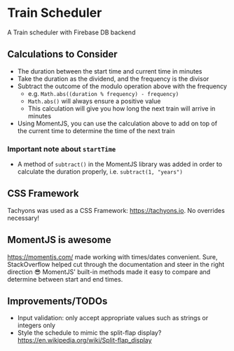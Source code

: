 # Train Scheduler
A Train scheduler with Firebase DB backend

## Calculations to Consider
- The duration between the start time and current time in minutes
- Take the duration as the dividend, and the frequency is the divisor
- Subtract the outcome of the modulo operation above with the frequency
  - e.g. `Math.abs((duration % frequency) - frequency)`
  - `Math.abs()` will always ensure a positive value
  - This calculation will give you how long the next train will arrive in minutes
- Using MomentJS, you can use the calculation above to add on top of the current time to determine the time of the next train
### Important note about `startTime`
- A method of `subtract()` in the MomentJS library was added in order to calculate the duration properly, i.e. `subtract(1, "years")`

## CSS Framework
Tachyons was used as a CSS Framework: https://tachyons.io. No overrides necessary!

## MomentJS is awesome
https://momentjs.com/ made working with times/dates convenient. Sure, StackOverflow helped cut through the documentation and steer in the right direction 😎 MomentJS' built-in methods made it easy to compare and determine between start and end times.

## Improvements/TODOs
- Input validation: only  accept appropriate values such as strings or integers only
- Style the schedule to mimic the split-flap display? https://en.wikipedia.org/wiki/Split-flap_display